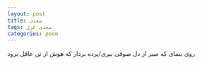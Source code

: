 ```yaml
---
layout: post
title: سعدی
tags: سعدی غزل
categories: poem
---
```


روی بنمای که صبر از دل صوفی ببری/پرده بردار که هوش از تن عاقل برود
